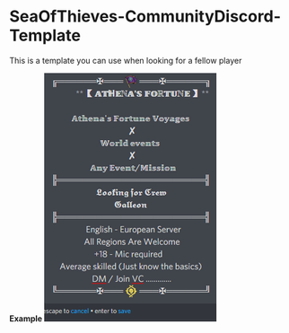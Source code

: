 # SeaOfThieves-CommunityDiscord-Template
This is a template you can use when looking for a fellow player
  
**Example**
<img src="https://raw.githubusercontent.com/jornvdcb/SeaOfThieves-CommunityDiscord-Template/main/example.png">
